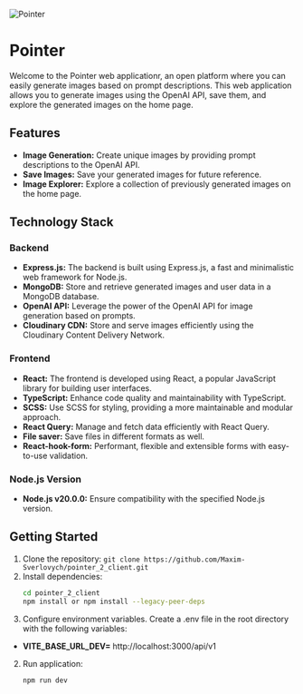 ![Pointer](https://res.cloudinary.com/bandmsociety/image/upload/v1702817433/pointer/store/aqusmbg8oubtydepy3hw.png)

# Pointer

Welcome to the Pointer web applicationr, an open platform where you can easily generate images based on prompt descriptions. This web application allows you to generate images using the OpenAI API, save them, and explore the generated images on the home page.

## Features

- **Image Generation:** Create unique images by providing prompt descriptions to the OpenAI API.
- **Save Images:** Save your generated images for future reference.
- **Image Explorer:** Explore a collection of previously generated images on the home page.

## Technology Stack

### Backend

- **Express.js:** The backend is built using Express.js, a fast and minimalistic web framework for Node.js.
- **MongoDB:** Store and retrieve generated images and user data in a MongoDB database.
- **OpenAI API:** Leverage the power of the OpenAI API for image generation based on prompts.
- **Cloudinary CDN:** Store and serve images efficiently using the Cloudinary Content Delivery Network.

### Frontend

- **React:** The frontend is developed using React, a popular JavaScript library for building user interfaces.
- **TypeScript:** Enhance code quality and maintainability with TypeScript.
- **SCSS:** Use SCSS for styling, providing a more maintainable and modular approach.
- **React Query:** Manage and fetch data efficiently with React Query.
- **File saver:** Save files in different formats as well.
- **React-hook-form:** Performant, flexible and extensible forms with easy-to-use validation.

### Node.js Version

- **Node.js v20.0.0:** Ensure compatibility with the specified Node.js version.

## Getting Started

1. Clone the repository: `git clone https://github.com/Maxim-Sverlovych/pointer_2_client.git`
2. Install dependencies:
   ```bash
   cd pointer_2_client
   npm install or npm install --legacy-peer-deps
3. Configure environment variables. Create a .env file in the root directory with the following variables:
- **VITE_BASE_URL_DEV=** http://localhost:3000/api/v1
2. Run application:
   ```bash 
   npm run dev
  
